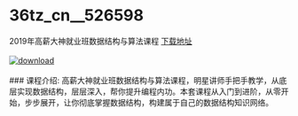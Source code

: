 # 36tz_cn__526598
2019年高薪大神就业班数据结构与算法课程
[下载地址](http://www.36tz.cn/article/526598 "下载地址")
<br/></br>[![download](http://36tz.cn/muke_img/2019_08_1-93-300x153.png "下载地址")](http://www.36tz.cn/article/526598 "下载地址")
<br/></br>### 课程介绍:
高薪大神就业班数据结构与算法课程，明星讲师手把手教学，从底层实现数据结构，层层深入，帮你提升编程内功。本套课程从入门到进阶，从零开始，步步展开，让你彻底掌握数据结构，构建属于自己的数据结构知识网络。


